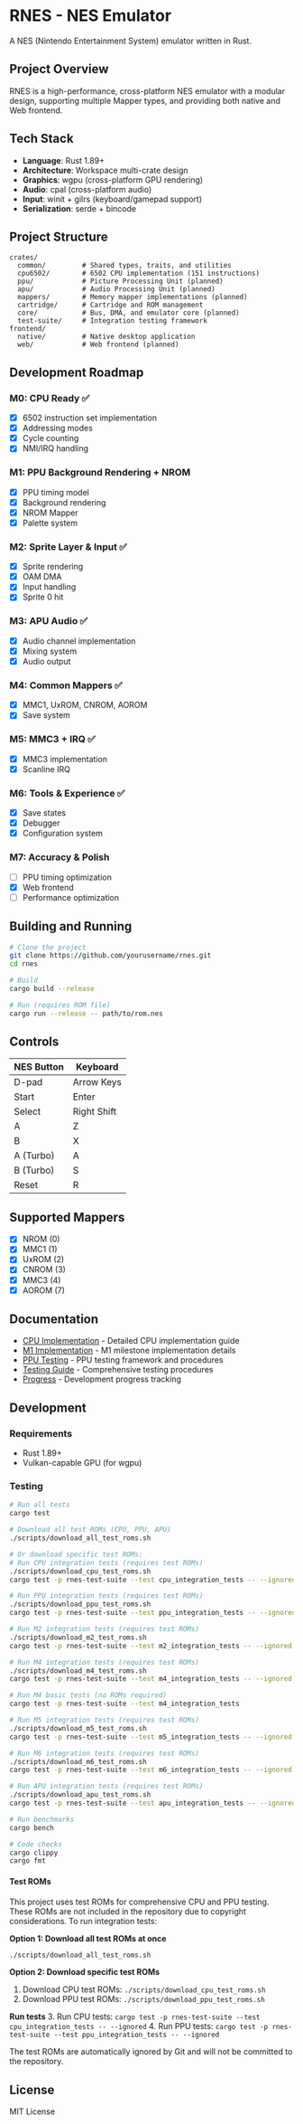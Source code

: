 # RNES - NES Emulator

A NES (Nintendo Entertainment System) emulator written in Rust.

## Project Overview

RNES is a high-performance, cross-platform NES emulator with a modular design, supporting multiple Mapper types, and providing both native and Web frontend.

## Tech Stack

- **Language**: Rust 1.89+
- **Architecture**: Workspace multi-crate design
- **Graphics**: wgpu (cross-platform GPU rendering)
- **Audio**: cpal (cross-platform audio)
- **Input**: winit + gilrs (keyboard/gamepad support)
- **Serialization**: serde + bincode

## Project Structure

```
crates/
  common/         # Shared types, traits, and utilities
  cpu6502/        # 6502 CPU implementation (151 instructions)
  ppu/            # Picture Processing Unit (planned)
  apu/            # Audio Processing Unit (planned)
  mappers/        # Memory mapper implementations (planned)
  cartridge/      # Cartridge and ROM management
  core/           # Bus, DMA, and emulator core (planned)
  test-suite/     # Integration testing framework
frontend/
  native/         # Native desktop application
  web/            # Web frontend (planned)
```

## Development Roadmap

### M0: CPU Ready ✅
- [x] 6502 instruction set implementation
- [x] Addressing modes
- [x] Cycle counting
- [x] NMI/IRQ handling

### M1: PPU Background Rendering + NROM
- [x] PPU timing model
- [x] Background rendering
- [x] NROM Mapper
- [x] Palette system

### M2: Sprite Layer & Input ✅
- [x] Sprite rendering
- [x] OAM DMA
- [x] Input handling
- [x] Sprite 0 hit

### M3: APU Audio ✅
- [x] Audio channel implementation
- [x] Mixing system
- [x] Audio output

### M4: Common Mappers ✅
- [x] MMC1, UxROM, CNROM, AOROM
- [x] Save system

### M5: MMC3 + IRQ ✅
- [x] MMC3 implementation
- [x] Scanline IRQ

### M6: Tools & Experience ✅
- [x] Save states
- [x] Debugger
- [x] Configuration system

### M7: Accuracy & Polish
- [ ] PPU timing optimization
- [x] Web frontend
- [ ] Performance optimization

## Building and Running

```bash
# Clone the project
git clone https://github.com/yourusername/rnes.git
cd rnes

# Build
cargo build --release

# Run (requires ROM file)
cargo run --release -- path/to/rom.nes
```

## Controls

| NES Button | Keyboard |
|------------|----------|
| D-pad | Arrow Keys |
| Start | Enter |
| Select | Right Shift |
| A | Z |
| B | X |
| A (Turbo) | A |
| B (Turbo) | S |
| Reset | R |

## Supported Mappers

- [x] NROM (0)
- [x] MMC1 (1)
- [x] UxROM (2)
- [x] CNROM (3)
- [x] MMC3 (4)
- [x] AOROM (7)

## Documentation

- [CPU Implementation](docs/CPU_IMPLEMENTATION.md) - Detailed CPU implementation guide
- [M1 Implementation](docs/M1_IMPLEMENTATION.md) - M1 milestone implementation details
- [PPU Testing](docs/PPU_TESTING.md) - PPU testing framework and procedures
- [Testing Guide](docs/TESTING_GUIDE.md) - Comprehensive testing procedures
- [Progress](docs/PROGRESS.md) - Development progress tracking

## Development

### Requirements

- Rust 1.89+
- Vulkan-capable GPU (for wgpu)

### Testing

```bash
# Run all tests
cargo test

# Download all test ROMs (CPU, PPU, APU)
./scripts/download_all_test_roms.sh

# Or download specific test ROMs:
# Run CPU integration tests (requires test ROMs)
./scripts/download_cpu_test_roms.sh
cargo test -p rnes-test-suite --test cpu_integration_tests -- --ignored

# Run PPU integration tests (requires test ROMs)
./scripts/download_ppu_test_roms.sh
cargo test -p rnes-test-suite --test ppu_integration_tests -- --ignored

# Run M2 integration tests (requires test ROMs)
./scripts/download_m2_test_roms.sh
cargo test -p rnes-test-suite --test m2_integration_tests -- --ignored

# Run M4 integration tests (requires test ROMs)
./scripts/download_m4_test_roms.sh
cargo test -p rnes-test-suite --test m4_integration_tests -- --ignored

# Run M4 basic tests (no ROMs required)
cargo test -p rnes-test-suite --test m4_integration_tests

# Run M5 integration tests (requires test ROMs)
./scripts/download_m5_test_roms.sh
cargo test -p rnes-test-suite --test m5_integration_tests -- --ignored

# Run M6 integration tests (requires test ROMs)
./scripts/download_m6_test_roms.sh
cargo test -p rnes-test-suite --test m6_integration_tests -- --ignored

# Run APU integration tests (requires test ROMs)
./scripts/download_apu_test_roms.sh
cargo test -p rnes-test-suite --test apu_integration_tests -- --ignored

# Run benchmarks
cargo bench

# Code checks
cargo clippy
cargo fmt
```

#### Test ROMs

This project uses test ROMs for comprehensive CPU and PPU testing. These ROMs are not included in the repository due to copyright considerations. To run integration tests:

**Option 1: Download all test ROMs at once**
```bash
./scripts/download_all_test_roms.sh
```

**Option 2: Download specific test ROMs**
1. Download CPU test ROMs: `./scripts/download_cpu_test_roms.sh`
2. Download PPU test ROMs: `./scripts/download_ppu_test_roms.sh`

**Run tests**
3. Run CPU tests: `cargo test -p rnes-test-suite --test cpu_integration_tests -- --ignored`
4. Run PPU tests: `cargo test -p rnes-test-suite --test ppu_integration_tests -- --ignored`

The test ROMs are automatically ignored by Git and will not be committed to the repository.

## License

MIT License
